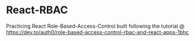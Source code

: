 # React-RBAC
Practicing React Role-Based-Access-Control
built following the tutorial @ https://dev.to/auth0/role-based-access-control-rbac-and-react-apps-1bhc
